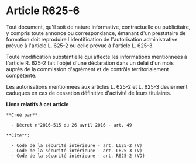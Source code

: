 # Article R625-6

Tout document, qu'il soit de nature informative, contractuelle ou publicitaire, y compris toute annonce ou correspondance,
émanant d'un prestataire de formation doit reproduire l'identification de l'autorisation administrative prévue à l'article L.
625-2 ou celle prévue à l'article L. 625-3. 

Toute modification substantielle qui affecte les informations mentionnées à l'article R. 625-2 fait l'objet d'une déclaration
dans un délai d'un mois auprès de la commission d'agrément et de contrôle territorialement compétente. 

Les autorisations mentionnées aux articles L. 625-2 et L. 625-3 deviennent caduques en cas de cessation définitive d'activité
de leurs titulaires.

**Liens relatifs à cet article**

	**Créé par**:

	  - Décret n°2016-515 du 26 avril 2016 - art. 49

	**Cite**:

	  - Code de la sécurité intérieure - art. L625-2 (V)
	  - Code de la sécurité intérieure - art. L625-3 (V)
	  - Code de la sécurité intérieure - art. R625-2 (VD)
